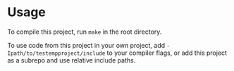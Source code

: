 # Usage

To compile this project, run `make` in the root directory.

To use code from this project in your own project, add `-Ipath/to/testempproject/include`
to your compiler flags, or add this project as a subrepo and use relative include paths.
